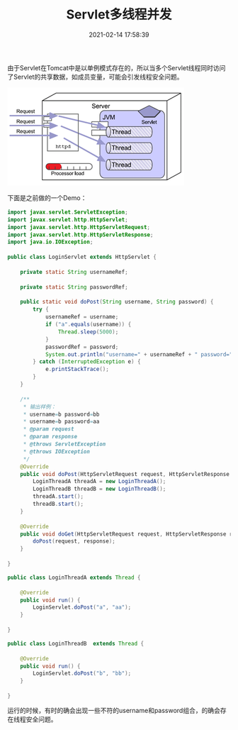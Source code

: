 ﻿---
title: Servlet多线程并发
date: 2021-02-14 17:58:39
summary: 由于Servlet在Tomcat中是以单例模式存在的，所以当多个Servlet线程同时访问了Servlet的共享数据，如成员变量，可能会引发线程安全问题，本文分析Servlet的多线程并发情况。
tags:
- Java
- Servlet
categories:
- Java
---

由于Servlet在Tomcat中是以单例模式存在的，所以当多个Servlet线程同时访问了Servlet的共享数据，如成员变量，可能会引发线程安全问题。

![](../../../images/软件开发/Java/Servlet多线程并发/1.png)

下面是之前做的一个Demo：

```java
import javax.servlet.ServletException;
import javax.servlet.http.HttpServlet;
import javax.servlet.http.HttpServletRequest;
import javax.servlet.http.HttpServletResponse;
import java.io.IOException;

public class LoginServlet extends HttpServlet {

    private static String usernameRef;

    private static String passwordRef;

    public static void doPost(String username, String password) {
        try {
            usernameRef = username;
            if ("a".equals(username)) {
                Thread.sleep(5000);
            }
            passwordRef = password;
            System.out.println("username=" + usernameRef + " password=" + passwordRef);
        } catch (InterruptedException e) {
            e.printStackTrace();
        }
    }

    /**
     * 输出样例：
     * username=b password=bb
     * username=b password=aa
     * @param request
     * @param response
     * @throws ServletException
     * @throws IOException
     */
    @Override
    public void doPost(HttpServletRequest request, HttpServletResponse response) throws ServletException, IOException {
        LoginThreadA threadA = new LoginThreadA();
        LoginThreadB threadB = new LoginThreadB();
        threadA.start();
        threadB.start();
    }

    @Override
    public void doGet(HttpServletRequest request, HttpServletResponse response) throws ServletException, IOException {
        doPost(request, response);
    }

}
```

```java
public class LoginThreadA extends Thread {

    @Override
    public void run() {
        LoginServlet.doPost("a", "aa");
    }

}
```


```java
public class LoginThreadB  extends Thread {

    @Override
    public void run() {
        LoginServlet.doPost("b", "bb");
    }

}
```

运行的时候，有时的确会出现一些不符的username和password组合，的确会存在线程安全问题。
